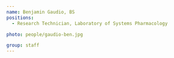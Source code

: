 ```yaml
---
name: Benjamin Gaudio, BS
positions:
  - Research Technician, Laboratory of Systems Pharmacology

photo: people/gaudio-ben.jpg

group: staff
---
```

